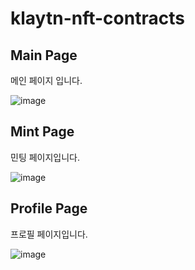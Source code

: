 # klaytn-nft-contracts

## Main Page

메인 페이지 입니다.

![image](https://user-images.githubusercontent.com/31833394/171558353-e1764692-2179-4080-91df-c4c0a87cd69b.png)


## Mint Page

민팅 페이지입니다.

![image](https://user-images.githubusercontent.com/31833394/171560176-3302fa9d-e497-4e7f-9407-47f7771bea48.png)

## Profile Page

프로필 페이지입니다.

![image](https://user-images.githubusercontent.com/31833394/171560210-8c3d7d2c-b28c-4cd2-97a0-0632deae6bd8.png)
